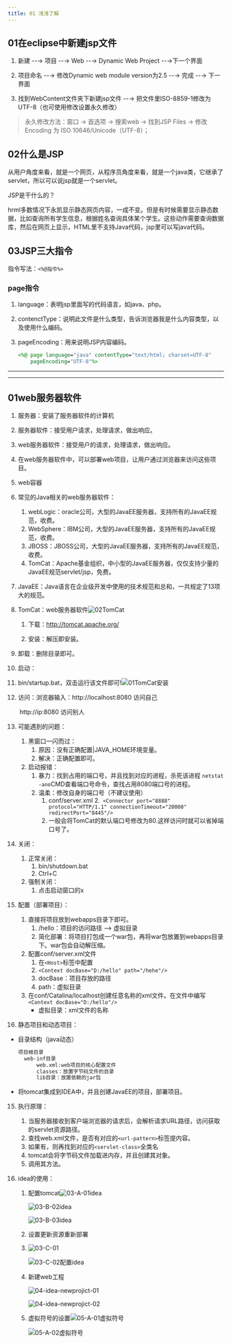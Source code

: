 ```yaml
---
title: 01 浅浅了解
---
```


## 01在eclipse中新建jsp文件

1. 新建 --→ 项目 --→ Web --→ Dynamic Web Project --→下一个界面

2. 项目命名 --→ 修改Dynamic web module version为2.5 --→  完成 --→ 下一界面

3. 找到WebContent文件夹下新建jsp文件 --→ 把文件里ISO-8859-1修改为UTF-8（也可使用修改设置永久修改）

>  永久修改方法：窗口 → 首选项 → 搜索web → 找到JSP Files → 修改Encoding 为 ISO 10646/Unicode（UTF-8）；

## 02什么是JSP

从用户角度来看，就是一个网页，从程序员角度来看，就是一个java类，它继承了servlet，所以可以说jsp就是一个servlet。

JSP是干什么的？

hrml多数情况下永凯显示静态网页内容，一成不变。但是有时候需要显示静态数据，比如查询所有学生信息，根据姓名查询具体某个学生。这些动作需要查询数据库，然后在网页上显示，HTML里不支持Java代码，jsp里可以写java代码。

## 03JSP三大指令

指令写法：`<%@指令%>`

### page指令

1. language：表明jsp里面写的代码语言，如java、php。

2. contenctType：说明此文件是什么类型，告诉浏览器我是什么内容类型，以及使用什么编码。

3. pageEncoding：用来说明JSP内容编码。

   ```jsp
   <%@ page language="java" contentType="text/html; charset=UTF-8"
       pageEncoding="UTF-8"%>
   ```

---

---

## 01web服务器软件
1. 服务器：安装了服务器软件的计算机
2. 服务器软件：接受用户请求，处理请求，做出响应。
3. web服务器软件：接受用户的请求，处理请求，做出响应。
4. 在web服务器软件中，可以部署web项目，让用户通过浏览器来访问这些项目。
5. web容器
6. 常见的Java相关的web服务器软件：
   1. webLogic：oracle公司，大型的JavaEE服务器，支持所有的JavaEE规范，收费。
   2. WebSphere：IBM公司，大型的JavaEE服务器，支持所有的JavaEE规范，收费。
   3. JBOSS：JBOSS公司，大型的JavaEE服务器，支持所有的JavaEE规范，收费。
   4. TomCat：Apache基金组织，中小型的JavaEE服务器，仅仅支持少量的JavaEE规范servlet/jsp，免费。

7. JavaEE：Java语言在企业级开发中使用的技术规范和总和，一共规定了13项大的规范。

8. TomCat：web服务器软件![02TomCat](./img/02TomCat.png)
   1. 下载：http://tomcat.apache.org/

   2. 安装：解压即安装。

9. 卸载：删除目录即可。

10. 启动：

   1. bin/startup.bat，双击运行该文件即可!![01TomCat安装](./img/01TomCat.png)

   2. 访问：浏览器输入：http://localhost:8080 访问自己

      ​									http://ip:8080 访问别人

11. 可能遇到的问题：

    1. 黑窗口一闪而过：
       1. 原因：没有正确配置|JAVA_HOME环境变量。
       2. 解决：正确配置即可。
    2. 启动报错：
       1. 暴力：找到占用的端口号，并且找到对应的进程，杀死该进程 `netstat  -ano`CMD查看端口号命令，查找占用8080端口号的进程。
       2. 温柔：修改自身的端口号（不建议使用）
          1. conf/server.xml
          2.` <Connector port="8888" protocol="HTTP/1.1" connectionTimeout="20000" redirectPort="8445"/>`
          3. 一般会将TomCat的默认端口号修改为80.这样访问时就可以省掉端口号了。

12. 关闭：

    1. 正常关闭：
       1. bin/shutdown.bat
       2. Ctrl+C
    2. 强制关闭：
       1. 点击启动窗口的x

13. 配置（部署项目）：

    1. 直接将项目放到webapps目录下即可。
       1. /hello：项目的访问路径 --> 虚拟目录
       2. 简化部署：将项目打包成一个war包，再将war包放置到webapps目录下。war包会自动解压缩。
    2. 配置conf/server.xml文件
       1. 在`<Host>`标签中配置
       2. `<Context docBase="D:/hello" path="/hehe"/>`
       3. docBase：项目存放的路径
       4. path：虚拟目录
    3. 在conf/Catalina/localhost创建任意名称的xml文件。在文件中编写`<Context docBase="D:/hello"/>`
       * 虚拟目录：xml文件的名称

14. 静态项目和动态项目：

* 目录结构（java动态）

  ```jsp
  项目根目录
  	web-inf目录
  		web.xml:web项目的核心配置文件
  		classes：放置字节码文件的目录
  		lib目录：放置依赖的jar包
  ```

* 将tomcat集成到IDEA中，并且创建JavaEE的项目，部署项目。

15. 执行原理：

    1. 当服务器接收到客户端浏览器的请求后，会解析请求URL路径，访问获取的servlet资源路径。
    2. 查找web.xml文件，是否有对应的`<url-pattern>`标签提内容。
    3. 如果有，则再找到对应的`<servlet-class>`全类名
    4. tomcat会将字节码文件加载进内存，并且创建其对象。
    5. 调用其方法。

16. idea的使用：

    1. 配置tomcat![03-A-01idea](./img/03-A-01idea.png)

       ![03-B-02idea](./img/03-B-02idea.png)

       ![03-B-03idea](./img/03-B-03idea.png)

    2. 设置更新资源重新部署

    3. ![03-C-01](./img/03-C-01.png)

       ![03-C-02配置idea](./img/03-C-02idea.png)

    4. 新建web工程

       ![04-idea-newprojict-01](./img/04-idea-newprojict-01.png)

       ![04-idea-newprojict-02](./img/04-idea-newprojict-02.png)

    5. 虚拟符号的设置![05-A-01虚拟符号](./img/05-A-01.png)

       ![05-A-02虚拟符号](./img/05-A-02.png)

    


